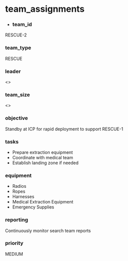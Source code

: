 # team_assignments
- ### team_id
RESCUE-2
### team_type
RESCUE
### leader
<>
### team_size
<>
### objective
Standby at ICP for rapid deployment to support RESCUE-1
### tasks
- Prepare extraction equipment
- Coordinate with medical team
- Establish landing zone if needed
### equipment
- Radios
- Ropes
- Harnesses
- Medical Extraction Equipment
- Emergency Supplies
### reporting
Continuously monitor search team reports
### priority
MEDIUM
